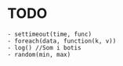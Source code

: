 TODO
====

    - settimeout(time, func)
    - foreach(data, function(k, v))
    - log() //Som i botis
    - random(min, max)